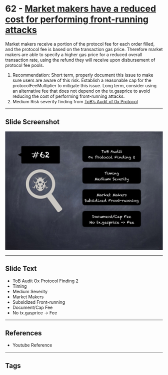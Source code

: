 
# 62 - [Market makers have a reduced cost for performing front-running attacks](./Market%20makers%20have%20a%20reduced%20cost%20for%20performing%20front-running%20attacks.md)

Market makers receive a portion of the protocol fee for each order filled, and the protocol fee is based on the transaction gas price. Therefore market makers are able to specify a higher gas price for a reduced overall transaction rate, using the refund they will receive upon disbursement of protocol fee pools.

1. Recommendation: Short term, properly document this issue to make sure users are aware of this risk. Establish a reasonable cap for the protocolFeeMultiplier to mitigate this issue. Long term, consider using an alternative fee that does not depend on the tx.gasprice to avoid reducing the cost of performing front-running attacks.
2. Medium Risk severity finding from [ToB’s Audit of 0x Protocol](https://github.com/trailofbits/publications/blob/master/reviews/0x-protocol.pdf)
___
## Slide Screenshot
![062.png](../../images/7.%20Audit%20Findings%20101/062.png)
___
## Slide Text
- ToB Audit Ox Protocol Finding 2
- Timing
- Medium Severity
- Market Makers
- Subsidized Front-running
- Document/Cap Fee
- No tx.gasprice -> Fee
___
## References
- Youtube Reference
___
## Tags
